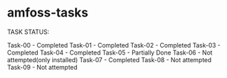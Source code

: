 # amfoss-tasks


TASK STATUS:

Task-00    -    Completed
Task-01    -    Completed
Task-02    -    Completed
Task-03    -    Completed
Task-04    -    Completed
Task-05    -    Partially Done
Task-06    -    Not attempted(only installed)
Task-07    -    Completed
Task-08    -    Not attempted
Task-09    -    Not attempted
